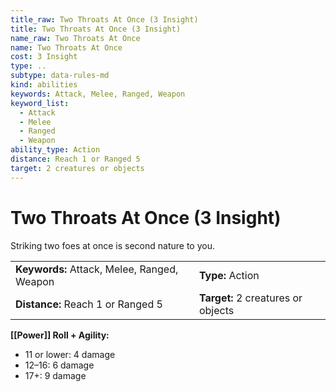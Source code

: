 ```yaml
---
title_raw: Two Throats At Once (3 Insight)
title: Two Throats At Once (3 Insight)
name_raw: Two Throats At Once
name: Two Throats At Once
cost: 3 Insight
type: ..
subtype: data-rules-md
kind: abilities
keywords: Attack, Melee, Ranged, Weapon
keyword_list:
  - Attack
  - Melee
  - Ranged
  - Weapon
ability_type: Action
distance: Reach 1 or Ranged 5
target: 2 creatures or objects
---
```


# Two Throats At Once (3 Insight)

Striking two foes at once is second nature to you.

|                                             |                                    |
| :------------------------------------------ | :--------------------------------- |
| **Keywords:** Attack, Melee, Ranged, Weapon | **Type:** Action                   |
| **Distance:** Reach 1 or Ranged 5           | **Target:** 2 creatures or objects |

**[[Power]] Roll + Agility:**

- 11 or lower: 4 damage
- 12–16: 6 damage
- 17+: 9 damage
